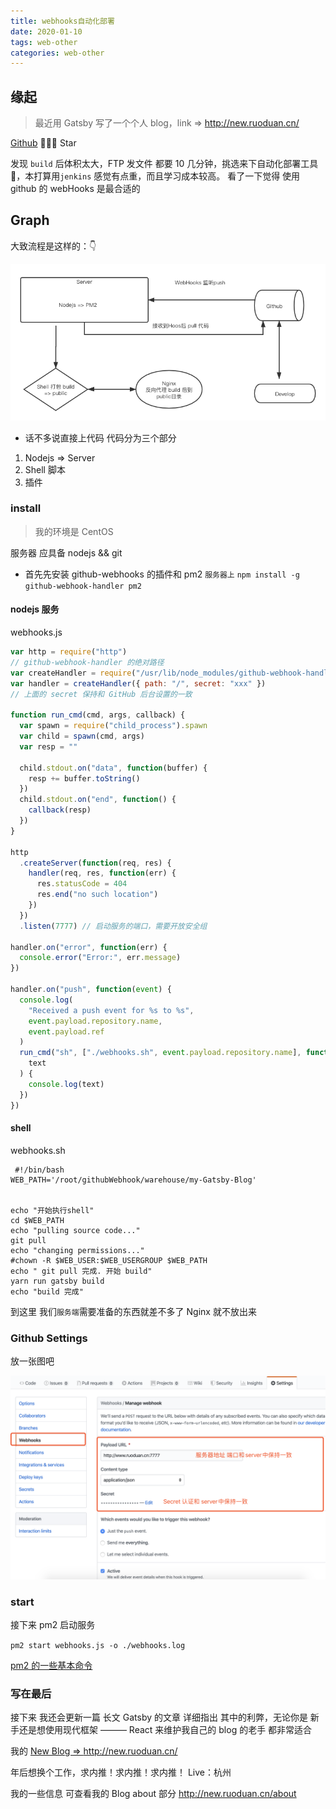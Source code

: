 ```yaml
---
title: webhooks自动化部署
date: 2020-01-10
tags: web-other
categories: web-other
---
```


## 缘起

> 最近用 Gatsby 写了一个个人 blog，link => http://new.ruoduan.cn/

[Github](https://github.com/ruoduan-hub/my-Gatsby-Blog) 🙏🙏🙏 Star

发现 `build` 后体积太大，FTP 发文件 都要 10 几分钟，挑选来下自动化部署工具 🔧，本打算用`jenkins` 感觉有点重，而且学习成本较高。
看了一下觉得 使用 github 的 webHooks 是最合适的

## Graph

大致流程是这样的：👇

![webHooks自动化部署](./webhooks自动化部署/img1.png)

- 话不多说直接上代码 代码分为三个部分

1. Nodejs => Server
2. Shell 脚本
3. 插件

### install

> 我的环境是 CentOS

服务器 应具备 nodejs && git

- 首先先安装 github-webhooks 的插件和 pm2 `服务器上`
  `npm install -g github-webhook-handler pm2`

#### nodejs 服务

webhooks.js

```js
var http = require("http")
// github-webhook-handler 的绝对路径
var createHandler = require("/usr/lib/node_modules/github-webhook-handler")
var handler = createHandler({ path: "/", secret: "xxx" })
// 上面的 secret 保持和 GitHub 后台设置的一致

function run_cmd(cmd, args, callback) {
  var spawn = require("child_process").spawn
  var child = spawn(cmd, args)
  var resp = ""

  child.stdout.on("data", function(buffer) {
    resp += buffer.toString()
  })
  child.stdout.on("end", function() {
    callback(resp)
  })
}

http
  .createServer(function(req, res) {
    handler(req, res, function(err) {
      res.statusCode = 404
      res.end("no such location")
    })
  })
  .listen(7777) // 启动服务的端口，需要开放安全组

handler.on("error", function(err) {
  console.error("Error:", err.message)
})

handler.on("push", function(event) {
  console.log(
    "Received a push event for %s to %s",
    event.payload.repository.name,
    event.payload.ref
  )
  run_cmd("sh", ["./webhooks.sh", event.payload.repository.name], function(
    text
  ) {
    console.log(text)
  })
})
```

#### shell

webhooks.sh

```shell
 #!/bin/bash
WEB_PATH='/root/githubWebhook/warehouse/my-Gatsby-Blog'


echo "开始执行shell"
cd $WEB_PATH
echo "pulling source code..."
git pull
echo "changing permissions..."
#chown -R $WEB_USER:$WEB_USERGROUP $WEB_PATH
echo " git pull 完成. 开始 build"
yarn run gatsby build
echo "build 完成"
```

到这里 我们`服务端`需要准备的东西就差不多了 Nginx 就不放出来

### Github Settings

放一张图吧

![github Settings](./webhooks自动化部署/img2.jpeg)

### start

接下来 pm2 启动服务

`pm2 start webhooks.js -o ./webhooks.log`

[pm2 的一些基本命令](https://www.jianshu.com/p/3de4e8f15621)

### 写在最后

接下来 我还会更新一篇 长文 Gatsby 的文章 详细指出 其中的利弊，无论你是 新手还是想使用现代框架 ——— React 来维护我自己的 blog 的老手 都非常适合

我的 [New Blog => ](http://new.ruoduan.cn/)http://new.ruoduan.cn/

年后想换个工作，求内推！求内推！求内推！ Live：杭州

我的一些信息 可查看我的 Blog about 部分 http://new.ruoduan.cn/about
